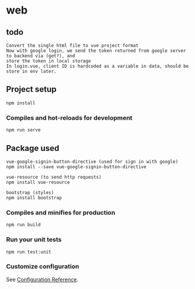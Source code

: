 # web


## todo
```
Convert the single html file to vue project format
Now with google login, we send the token returned from google server to backend via (get?), and 
store the token in local storage
In login.vue, client ID is hardcoded as a variable in data, should be store in env later.
```

## Project setup
```
npm install
```

### Compiles and hot-reloads for development
```
npm run serve
```
## Package used
```
vue-google-signin-button-directive (used for sign in with google)
npm install --save vue-google-signin-button-directive

vue-resource (to send http requests)
npm install vue-resource

bootstrap (styles)
npm install bootstrap
```

### Compiles and minifies for production
```
npm run build
```

### Run your unit tests
```
npm run test:unit
```

### Customize configuration
See [Configuration Reference](https://cli.vuejs.org/config/).
